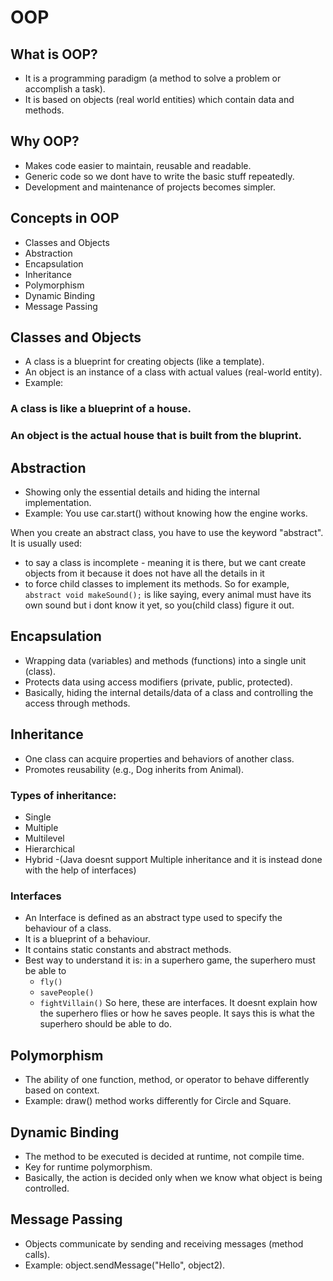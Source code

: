 # OOP

## What is OOP?
- It is a programming paradigm (a method to solve a problem or accomplish a task).
- It is based on objects (real world entities) which contain data and methods.


## Why OOP?
- Makes code easier to maintain, reusable and readable.
- Generic code so we dont have to write the basic stuff repeatedly.
- Development and maintenance of projects becomes simpler.

## Concepts in OOP
- Classes and Objects
- Abstraction
- Encapsulation
- Inheritance
- Polymorphism
- Dynamic Binding
- Message Passing

## Classes and Objects
- A class is a blueprint for creating objects (like a template).
- An object is an instance of a class with actual values (real-world entity).
- Example: 
### A class is like a blueprint of a house.
### An object is the actual house that is built from the bluprint.

## Abstraction
- Showing only the essential details and hiding the internal implementation.
- Example: You use car.start() without knowing how the engine works.

When you create an abstract class, you have to use the keyword "abstract".
It is usually used:
- to say a class is incomplete - meaning it is there, but we cant create objects from it because it does not have all the details in it
- to force child classes to implement its methods. So for example, 
`abstract void makeSound();` is like saying, every animal must have its own sound but i dont know it yet, so you(child class) figure it out.



## Encapsulation
- Wrapping data (variables) and methods (functions) into a single unit (class).
- Protects data using access modifiers (private, public, protected).
- Basically, hiding the internal details/data of a class and controlling the access through methods.

## Inheritance
- One class can acquire properties and behaviors of another class.
- Promotes reusability (e.g., Dog inherits from Animal).
### Types of inheritance:
- Single 
- Multiple
- Multilevel
- Hierarchical
- Hybrid
-(Java doesnt support Multiple inheritance and it is instead done with the help of interfaces)

### Interfaces
- An Interface is defined as an abstract type used to specify the behaviour of a class. 
- It is a blueprint of a behaviour.
- It contains static constants and abstract methods.
- Best way to understand it is: in a superhero game, the superhero must be able to 
    - `fly()`
    - `savePeople()`
    - `fightVillain()`
    So here, these are interfaces. It doesnt explain how the superhero flies or how he saves people. It says this is what the superhero should be able to do.

## Polymorphism
- The ability of one function, method, or operator to behave differently based on context.
- Example: draw() method works differently for Circle and Square.

## Dynamic Binding
- The method to be executed is decided at runtime, not compile time.
- Key for runtime polymorphism.
- Basically, the action is decided only when we know what object is being controlled.

## Message Passing
- Objects communicate by sending and receiving messages (method calls).
- Example: object.sendMessage("Hello", object2).